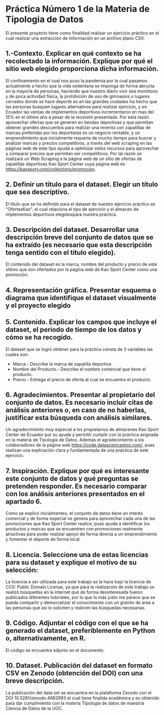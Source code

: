 # Práctica Número 1 de la Materia de Tipologia de Datos

El presente proyecto tiene como finalidad realizar un ejercicio práctico en el cual realizar una extracción de informaciòn en un archivo plano CSV.

## 1.-Contexto. Explicar en qué contexto se ha recolectado la información. Explique por qué el sitio web elegido proporciona dicha información.
El confinamiento en el cual nos puso la pandemia por la cual pasamos actualmente a hecho que la vida sedentaria se imponga de forma abructa en la mayorìa de personas, haciendo que nuestro diario vivir sea monótono y de poca actividad física, la prohibición de uso de gimnasios o lugares cerrados donde se hace deporte es en las grandes ciudades ha hecho que las personas busquen lugares alternativos para realizar ejercicio, y en Ecuador las ventas de implementos deportivos incrementaron en mas del 15% en el último año a pesar de la recesión presentada. 
Por esta razón aprovechar ofertas que se generen en tiendas deportivas y que permitan obtener grandes descuentos para realizar una reventa con zapatillas de marcas preferidas por los deportistas es un negocio rentable, y un emprendimiento que inicialmente requería de mucho tiempo para buscar y analizar marcas y precios competitivos, a través del web scraping en las páginas web de este tipo ayuda a optimizar estos recursos para aprovechar y comparar precios que permitan ser competitivos.
Por tal razón se realizará un Web Scraping a la página web de un sitio de ofertas de zapatillas deportivas Kao Sport Center cuya página web es https://kaosport.com/collections/promocion.

## 2. Definir un título para el dataset. Elegir un título que sea descriptivo.
El título que se ha definido para el dataset de nuestro ejercicio práctico es "OfertasKao", el cual relaciona el tipo de ejercicio y el almacen de implementos deportivos elegidospara nuestra práctica.

## 3. Descripción del dataset. Desarrollar una descripción breve del conjunto de datos que se ha extraído (es necesario que esta descripción tenga sentido con el título elegido).
El contenido del dataset es la marca, nombre del producto y precio de este último que son ofertados por la página web de Kao Sport Center como una promoción.

## 4. Representación gráfica. Presentar esquema o diagrama que identifique el dataset visualmente y el proyecto elegido

## 5. Contenido. Explicar los campos que incluye el dataset, el periodo de tiempo de los datos y cómo se ha recogido.
El dataset que se logró obtener para la práctica consta de 3 variables las cuales son:
* Marca.- Describe la marca de zapatilla deportiva
* Nombre del Producto.- Describe el nombre comercial que tiene el producto.
* Precio.- Entrega el precio de oferta al cual se encuentra el producto.

## 6. Agradecimientos. Presentar al propietario del conjunto de datos. Es necesario incluir citas de análisis anteriores o, en caso de no haberlas, justificar esta búsqueda con análisis similares.
Un agradecimiento muy especial a los propietarios de almacenes Kao Sport Center de Ecuador por su ayuda y permitir cumplir con la práctica asignada en la materia de Tipología de Datos.
Además el agradecimiento a los colaboradores de la página web https://code.datasciencedojo.com/, pues realizan una explicación clara y fundamentada de una práctica de este ejercicio.

## 7. Inspiración. Explique por qué es interesante este conjunto de datos y qué preguntas se pretenden responder. Es necesario comparar con los análisis anteriores presentados en el apartado 6.
Como se explicó inicialmentes, el conjunto de datos tiene un interés comercial y de forma especial se genera para aprovechar cada una de las promociones que Kao Sport Center realice, pues ayuda a identificar los productos y marcas que se encuentren con promociones realmente atractivas para poder realizar apoyo de forma directa a un emprendimiento y fomentar el deporte de forma local.

## 8. Licencia. Seleccione una de estas licencias para su dataset y explique el motivo de su selección:
La  licencia a ser utilizada para este trabajo se la hace bajo la licencia de CC0: Public Domain License, ya que para la realización de este trabajo se realizó búsquedas en la internet que de forma desinteresada fueron publicados diferentes tutoriales, por lo que lo más justo me parece que se pueda compartir y democratizar el conocimiento con un granito de area a las personas que así lo soliciten y realicen las búsquedas necesarias.

## 9. Código. Adjuntar el código con el que se ha generado el dataset, preferiblemente en Python o, alternativamente, en R.
El código se encuentra adjunto en el documento.

## 10. Dataset. Publicación del dataset en formato CSV en Zenodo (obtención del DOI) con una breve descripción.
La publicación del data set se encuentra en la plataforma Zenodo con el DOI 10.5281/zenodo.4682993 el cual tiene finalida académica y es obtenido para dar cumplimiento con la materìa Tipología de datos de maestría Ciencia de Datos de la UOC.
